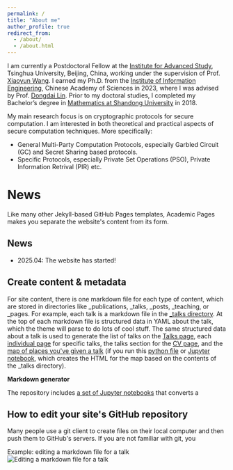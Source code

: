 ```yaml
---
permalink: /
title: "About me"
author_profile: true
redirect_from: 
  - /about/
  - /about.html
---
```


I am currently a Postdoctoral Fellow at the [Institute for Advanced Study](https://www.ias.tsinghua.edu.cn), Tsinghua University, Beijing, China, working under the supervision of Prof. [Xiaoyun Wang](https://www.ias.tsinghua.edu.cn/info/1016/1217.htm). I earned my Ph.D. from the [Institute of Information Engineering](https://www.iie.ac.cn), Chinese Academy of Sciences in 2023, where I was advised by Prof. [Dongdai Lin](https://people.ucas.ac.cn/~ddlin?language=en). Prior to my doctoral studies, I completed my Bachelor’s degree in [Mathematics at Shandong University](https://www.math.sdu.edu.cn) in 2018.


My main research focus is on cryptographic protocols for secure computation. I am interested in both theoretical and practical aspects of secure computation techniques. More specifically:
- General Multi-Party Computation Protocols, especially Garbled Circuit (GC) and Secret Sharing based protocols.
- Specific Protocols, especially Private Set Operations (PSO), Private Information Retrival (PIR) etc.



News
======
Like many other Jekyll-based GitHub Pages templates, Academic Pages makes you separate the website's content from its form.


News
------

- 2025.04: The website has started!

Create content & metadata
------
For site content, there is one markdown file for each type of content, which are stored in directories like _publications, _talks, _posts, _teaching, or _pages. For example, each talk is a markdown file in the [_talks directory](https://github.com/academicpages/academicpages.github.io/tree/master/_talks). At the top of each markdown file is structured data in YAML about the talk, which the theme will parse to do lots of cool stuff. The same structured data about a talk is used to generate the list of talks on the [Talks page](https://academicpages.github.io/talks), each [individual page](https://academicpages.github.io/talks/2012-03-01-talk-1) for specific talks, the talks section for the [CV page](https://academicpages.github.io/cv), and the [map of places you've given a talk](https://academicpages.github.io/talkmap.html) (if you run this [python file](https://github.com/academicpages/academicpages.github.io/blob/master/talkmap.py) or [Jupyter notebook](https://github.com/academicpages/academicpages.github.io/blob/master/talkmap.ipynb), which creates the HTML for the map based on the contents of the _talks directory).

**Markdown generator**

The repository includes [a set of Jupyter notebooks](https://github.com/academicpages/academicpages.github.io/tree/master/markdown_generator
) that converts a 

How to edit your site's GitHub repository
------
Many people use a git client to create files on their local computer and then push them to GitHub's servers. If you are not familiar with git, you 

Example: editing a markdown file for a talk
![Editing a markdown file for a talk](/images/editing-talk.png)



